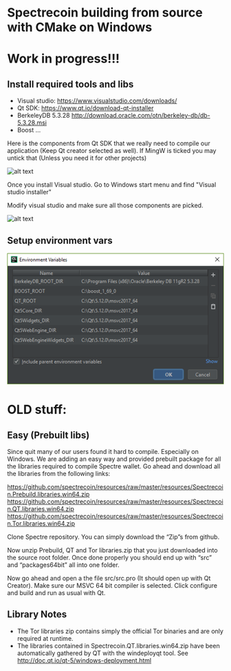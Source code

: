 # Spectrecoin building from source with CMake on Windows

# Work in progress!!!

## Install required tools and libs

- Visual studio: https://www.visualstudio.com/downloads/
- Qt SDK: https://www.qt.io/download-qt-installer
- BerkeleyDB 5.3.28 http://download.oracle.com/otn/berkeley-db/db-5.3.28.msi
- Boost ...

Here is the components from Qt SDK that we really need to compile our application (Keep Qt creator selected as well). If MingW is ticked you may untick that (Unless you need it for other projects)

![alt text](https://github.com/spectrecoin/spectre/raw/master/doc/Qt%20windows.png)

Once you install Visual studio. Go to Windows start menu and find "Visual studio installer"

Modify visual studio and make sure all those components are picked.

![alt text](https://github.com/spectrecoin/spectre/raw/master/doc/Visual%20studio%20installer%20components.png)

## Setup environment vars

![CMake environment variables](CMakeEnvVars.png)



# OLD stuff:

## Easy (Prebuilt libs)

Since quit many of our users found it hard to compile. Especially on Windows. We are adding an easy way and provided prebuilt package for all the libraries required to compile Spectre wallet. Go ahead and download all the libraries from the following links:

https://github.com/spectrecoin/resources/raw/master/resources/Spectrecoin.Prebuild.libraries.win64.zip
https://github.com/spectrecoin/resources/raw/master/resources/Spectrecoin.QT.libraries.win64.zip
https://github.com/spectrecoin/resources/raw/master/resources/Spectrecoin.Tor.libraries.win64.zip

Clone Spectre repository. You can simply download the “Zip”s from github.

Now unzip Prebuild, QT and Tor libraries.zip that you just downloaded into the source root folder. Once done properly you should end up with “src” and “packages64bit” all into one folder.

Now go ahead and open a the file src/src.pro (It should open up with Qt Creator). Make sure our MSVC 64 bit compiler is selected. Click configure and build and run as usual with Qt.


## Library Notes

- The Tor libraries zip contains simply the official Tor binaries and are only required at runtime.
- The libraries contained in Spectrecoin.QT.libraries.win64.zip have been automatically gathered by QT with the windeployqt tool. See http://doc.qt.io/qt-5/windows-deployment.html

